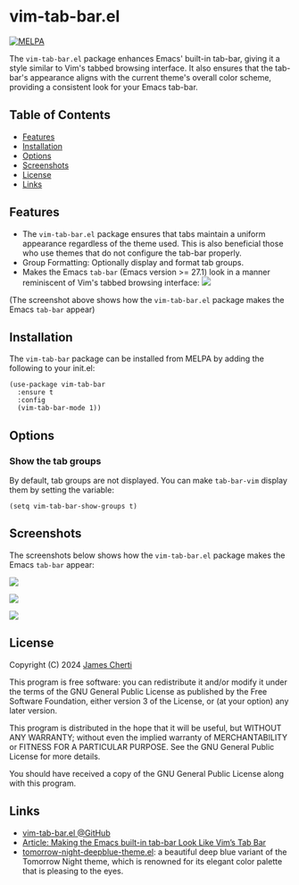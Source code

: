 # vim-tab-bar.el
[![MELPA](https://melpa.org/packages/vim-tab-bar-badge.svg)](https://melpa.org/#/vim-tab-bar)

The `vim-tab-bar.el` package enhances Emacs' built-in tab-bar, giving it a style similar to Vim's tabbed browsing interface. It also ensures that the tab-bar's appearance aligns with the current theme's overall color scheme, providing a consistent look for your Emacs tab-bar.

## Table of Contents

- [Features](#features)
- [Installation](#installation)
- [Options](#options)
- [Screenshots](#screenshots)
- [License](#license)
- [Links](#links)

## Features

- The `vim-tab-bar.el` package ensures that tabs maintain a uniform appearance regardless of the theme used. This is also beneficial those who use themes that do not configure the tab-bar properly.
- Group Formatting: Optionally display and format tab groups.
- Makes the Emacs `tab-bar` (Emacs version >= 27.1) look in a manner reminiscent of Vim's tabbed browsing interface:
![](https://raw.githubusercontent.com/jamescherti/vim-tab-bar.el/main/.screenshots/emacs-tab-like-vim.png)

(The screenshot above shows how the `vim-tab-bar.el` package makes the Emacs `tab-bar` appear)

## Installation

The `vim-tab-bar` package can be installed from MELPA by adding the following to your init.el:
```emacs-lisp
(use-package vim-tab-bar
  :ensure t
  :config
  (vim-tab-bar-mode 1))
```

## Options

### Show the tab groups

By default, tab groups are not displayed. You can make `tab-bar-vim` display them by setting the variable:
``` emacs-lisp
(setq vim-tab-bar-show-groups t)
```

###

## Screenshots

The screenshots below shows how the `vim-tab-bar.el` package makes the Emacs `tab-bar` appear:

![](https://raw.githubusercontent.com/jamescherti/vim-tab-bar.el/main/.screenshots/emacs-tab-like-vim-tomorrow-night-deepblue.png)

![](https://raw.githubusercontent.com/jamescherti/vim-tab-bar.el/main/.screenshots/emacs-tab-like-vim-tango-dark.png)

![](https://raw.githubusercontent.com/jamescherti/vim-tab-bar.el/main/.screenshots/emacs-tab-like-vim.png)

## License

Copyright (C) 2024 [James Cherti](https://www.jamescherti.com)

This program is free software: you can redistribute it and/or modify it under the terms of the GNU General Public License as published by the Free Software Foundation, either version 3 of the License, or (at your option) any later version.

This program is distributed in the hope that it will be useful, but WITHOUT ANY WARRANTY; without even the implied warranty of MERCHANTABILITY or FITNESS FOR A PARTICULAR PURPOSE. See the GNU General Public License for more details.

You should have received a copy of the GNU General Public License along with this program.

## Links

- [vim-tab-bar.el @GitHub](https://github.com/jamescherti/vim-tab-bar.el)
- [Article: Making the Emacs built-in tab-bar Look Like Vim’s Tab Bar](https://www.jamescherti.com/emacs-tab-bar-vim-style-colors/)
-  [tomorrow-night-deepblue-theme.el](https://github.com/jamescherti/tomorrow-night-deepblue-theme.el): a beautiful deep blue variant of the Tomorrow Night theme, which is renowned for its elegant color palette that is pleasing to the eyes.
